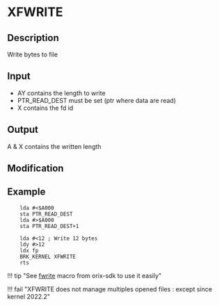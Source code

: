 # XFWRITE

## Description

Write bytes to file

## Input

* AY contains the length to write
* PTR_READ_DEST must be set (ptr where data are read)
* X contains the fd id

## Output

A & X contains the written length

## Modification

## Example

```ca65
    lda #<$A000
    sta PTR_READ_DEST
    lda #>$A000
    sta PTR_READ_DEST+1

    lda #<12 ; Write 12 bytes
    ldy #>12
    ldx fp
    BRK_KERNEL XFWRITE
    rts
```

!!! tip "See [fwrite](../../developer_manual/orixsdk_macros/fwrite) macro from orix-sdk to use it easily"

!!! fail "XFWRITE does not manage multiples opened files : except since kernel 2022.2"
